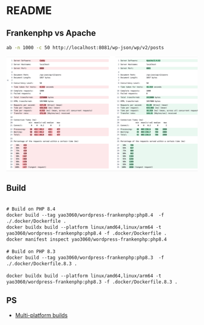 # README

## Frankenphp vs Apache
```bash
ab -n 1000 -c 50 http://localhost:8081/wp-json/wp/v2/posts
```

![alt text](image-1.png)

## Build

```shell

# Build on PHP 8.4
docker build --tag yao3060/wordpress-frankenphp:php8.4  -f ./.docker/Dockerfile .
docker buildx build --platform linux/amd64,linux/arm64 -t yao3060/wordpress-frankenphp:php8.4 -f .docker/Dockerfile .
docker manifest inspect yao3060/wordpress-frankenphp:php8.4

# Build on PHP 8.3
docker build --tag yao3060/wordpress-frankenphp:php8.3  -f ./.docker/Dockerfile.8.3 .

docker buildx build --platform linux/amd64,linux/arm64 -t yao3060/wordpress-frankenphp:php8.3 -f .docker/Dockerfile.8.3 .

```



## PS

- [Multi-platform builds](https://docs.docker.com/build/building/multi-platform/)
